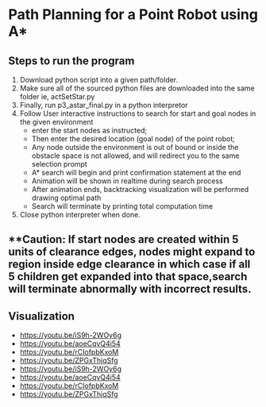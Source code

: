 # Path Planning for a Point Robot using A*

## Steps to run the program
1. Download python script into a given path/folder.
2. Make sure all of the sourced python files are downloaded into the same folder ie, actSetStar.py
3. Finally, run p3_astar_final.py in a python interpretor
4. Follow User interactive instructions to search for start and goal nodes in the given environment
    - enter the start nodes as instructed; 
    - Then enter the desired location (goal node) of the point robot;
    - Any node outside the environment is out of bound or inside the obstacle space is
      not allowed, and will redirect you to the same selection prompt
    - A* search will begin and print confirmation statement at the end
    - Animation will be shown in realtime during search process
    - After animation ends, backtracking visualization will be performed drawing optimal path
    - Search will terminate by printing total computation time
5. Close python interpreter when done.

## **Caution: If start nodes are created within 5 units of clearance edges, nodes might expand to region inside edge clearance in which case if all 5 children get expanded into that space,search will terminate abnormally with incorrect results.

## Visualization
* https://youtu.be/iS9h-2WOy6g
* https://youtu.be/aoeCqvQ4i54
* https://youtu.be/rCIofpbKxoM
* https://youtu.be/ZPGxThjqSfg
* https://youtu.be/iS9h-2WOy6g
* https://youtu.be/aoeCqvQ4i54
* https://youtu.be/rCIofpbKxoM
* https://youtu.be/ZPGxThjqSfg
